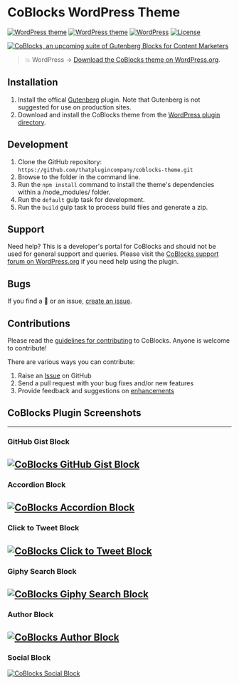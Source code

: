 # CoBlocks WordPress Theme

[![WordPress theme](https://img.shields.io/wordpress/theme/dt/hestia.svg)](https://wordpress.org/themes/coblocks/) [![WordPress theme](https://img.shields.io/wordpress/theme/v/coblocks.svg?style=flat)](https://wordpress.org/themes/coblocks/) [![WordPress](https://img.shields.io/wordpress/v/theme.svg?style=flat)]() [![License](https://img.shields.io/badge/license-GPL--3.0%2B-red.svg)](https://github.com/richtabor/coblocks/blob/master/license.txt)

[![CoBlocks, an upcoming suite of Gutenberg Blocks for Content Marketers](https://user-images.githubusercontent.com/1813435/41249944-81eea564-6d83-11e8-87ef-9f87a2c8a077.jpg)](https://coblocks.com?utm_medium=coblocks-github&utm_source=readme&utm_campaign=readme&utm_content=banner)

> 💥 WordPress → [Download the CoBlocks theme on WordPress.org](https://wordpress.org/themes/coblocks/).

## Installation ##

1. Install the offical [Gutenberg](https://wordpress.org/plugins/gutenberg/) plugin. Note that Gutenberg is not suggested for use on production sites.
2. Download and install the CoBlocks theme from the [WordPress plugin directory](https://wordpress.org/theme/coblocks/).

## Development ##
1. Clone the GitHub repository: `https://github.com/thatplugincompany/coblocks-theme.git`
2. Browse to the folder in the command line.
3. Run the `npm install` command to install the theme's dependencies within a /node_modules/ folder.
4. Run the `default` gulp task for development.
5. Run the `build` gulp task to process build files and generate a zip.

## Support ##
Need help? This is a developer's portal for CoBlocks and should not be used for general support and queries. Please visit the [CoBlocks support forum on WordPress.org](https://wordpress.org/support/theme/coblocks) if you need help using the plugin.

## Bugs ##
If you find a 🐞 or an issue, [create an issue](https://github.com/thatplugincompany/coblocks-theme/issues/new).

## Contributions ##
Please read the [guidelines for contributing](https://github.com/thatplugincompany/coblocks-theme/blob/master/CONTRIBUTING.md) to CoBlocks. Anyone is welcome to contribute!

There are various ways you can contribute:

1. Raise an [Issue](https://github.com/thatplugincompany/coblocks-theme/issues/new) on GitHub
2. Send a pull request with your bug fixes and/or new features
3. Provide feedback and suggestions on [enhancements](https://github.com/thatplugincompany/coblocks-theme/issues?direction=desc&labels=Enhancement&page=1&sort=created&state=open)

## CoBlocks Plugin Screenshots

---
### GitHub Gist Block
[![CoBlocks GitHub Gist Block](https://user-images.githubusercontent.com/1813435/41250051-d196c97a-6d83-11e8-8567-0723d92fcbc4.jpg)](https://coblocks.com?utm_medium=coblocks-github&utm_source=readme&utm_campaign=readme&utm_content=gist-screenshot)
---
### Accordion Block
[![CoBlocks Accordion Block](https://user-images.githubusercontent.com/1813435/41250059-dbf363ce-6d83-11e8-8115-f0556ad35c51.jpg)](https://coblocks.com?utm_medium=coblocks-github&utm_source=readme&utm_campaign=readme&utm_content=accordion-screenshot)
---
### Click to Tweet Block
[![CoBlocks Click to Tweet Block](https://user-images.githubusercontent.com/1813435/41250070-e5df5b72-6d83-11e8-93b4-af26d977033c.jpg)](https://coblocks.com?utm_medium=coblocks-github&utm_source=readme&utm_campaign=readme&utm_content=click-to-tweet-screenshot)
---
### Giphy Search Block
[![CoBlocks Giphy Search Block](https://user-images.githubusercontent.com/1813435/41250094-f01ea930-6d83-11e8-9c60-5ea7eca383cf.jpg)](https://coblocks.com?utm_medium=coblocks-github&utm_source=readme&utm_campaign=readme&utm_content=gif-screenshot)
---
### Author Block
[![CoBlocks Author Block](https://user-images.githubusercontent.com/1813435/41250109-fbe43fdc-6d83-11e8-9e72-568d4b51663f.jpg)](https://coblocks.com?utm_medium=coblocks-github&utm_source=readme&utm_campaign=readme&utm_content=author-screenshot)
---
### Social Block
[![CoBlocks Social Block](https://user-images.githubusercontent.com/1813435/41250133-085d107c-6d84-11e8-8da4-da299027d937.jpg)](https://coblocks.com?utm_medium=coblocks-github&utm_source=readme&utm_campaign=readme&utm_content=social-screenshot)
